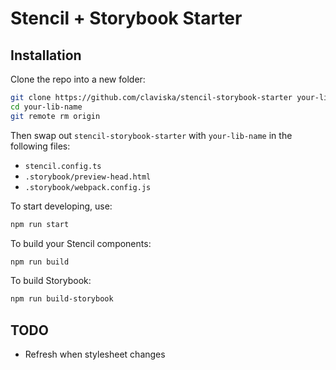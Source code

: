 # Stencil + Storybook Starter

## Installation

Clone the repo into a new folder:

```sh
git clone https://github.com/claviska/stencil-storybook-starter your-lib-name
cd your-lib-name
git remote rm origin
```

Then swap out `stencil-storybook-starter` with `your-lib-name` in the following files:

- `stencil.config.ts`
- `.storybook/preview-head.html`
- `.storybook/webpack.config.js`

To start developing, use:

```sh
npm run start
```

To build your Stencil components:

```sh
npm run build
```

To build Storybook:

```sh
npm run build-storybook
```


## TODO

- Refresh when stylesheet changes